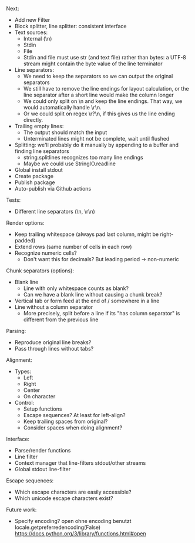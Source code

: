 Next:
  * Add new Filter
  * Block splitter, line splitter: consistent interface
  * Text sources:
    * Internal (\n)
    * Stdin
    * File
    * Stdin and file must use str (and text file) rather than bytes: a UTF-8
      stream might contain the byte value of the line terminator
  * Line separators:
    * We need to keep the separators so we can output the original separators
    * We still have to remove the line endings for layout calculation, or the
      line separator after a short line would make the column longer
    * We could only split on \n and keep the line endings. That way, we would
      automatically handle \r\n.
    * Or we could split on regex \r?\n, if this gives us the line ending
      directly.
  * Trailing empty lines: 
    * The output should match the input
    * Unterminated lines might not be complete, wait until flushed
  * Splitting: we'll probably do it manually by appending to a buffer and
    finding line separators
    * string.splitlines recognizes too many line endings
    * Maybe we could use StringIO.readline 
  * Global install stdout
  * Create package
  * Publish package
  * Auto-publish via Github actions

Tests:
  * Different line separators (\n, \r\n)

Render options:
  * Keep trailing whitespace (always pad last column, might be right-padded)
  * Extend rows (same number of cells in each row)
  * Recognize numeric cells?
    * Don't want this for decimals? But leading period -> non-numeric

Chunk separators (options):
  * Blank line
    * Line with only whitespace counts as blank?
    * Can we have a blank line without causing a chunk break?
  * Vertical tab or form feed at the end of / somewhere in a line
  * Line without a column separator
    * More precisely, split before a line if its "has column separator" is
      different from the previous line

Parsing:
  * Reproduce original line breaks?
  * Pass through lines without tabs?

Alignment:
  * Types:
    * Left
    * Right
    * Center
    * On character
  * Control:
    * Setup functions
    * Escape sequences? At least for left-align?
    * Keep trailing spaces from original?
    * Consider spaces when doing alignment?

Interface:
  * Parse/render functions
  * Line filter
  * Context manager that line-filters stdout/other streams
  * Global stdout line-filter
  
Escape sequences:
  * Which escape characters are easily accessible?
  * Which unicode escape characters exist?

Future work:
  * Specify encoding?
    open ohne encoding benutzt locale.getpreferredencoding(False)
    https://docs.python.org/3/library/functions.html#open